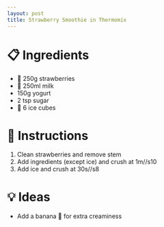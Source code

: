 ```yaml
---
layout: post
title: Strawberry Smoothie in Thermomix
---
```


# 📋 Ingredients
- 🍓 250g strawberries
- 🥛 250ml milk
- 150g yogurt
- 2 tsp sugar
- 🧊 6 ice cubes

# 🔢 Instructions
1. Clean strawberries and remove stem
2. Add ingredients (except ice) and crush at 1m//s10
3. Add ice and crush at 30s//s8

# 💡 Ideas
- Add a banana 🍌 for extra creaminess
